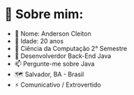 #    📖 Sobre mim:

- 👋 Nome: Anderson Cleiton
- 👀 Idade: 20 anos
- 🔭 Ciência da Computação 2° Semestre
- 💞️ Desenvolverdor Back-End Java
- 📫 Pergunte-me sobre Java
- 🗺️ Salvador, BA - Brasil
- ⚡ Comunicativo / Extrovertido

<!---
AndersonCldev/AndersonCldev is a ✨ special ✨ repository because its `README.md` (this file) appears on your GitHub profile.
You can click the Preview link to take a look at your changes.
--->
